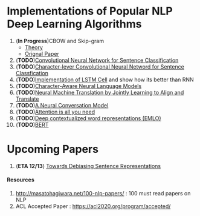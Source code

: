 # Implementations of Popular NLP Deep Learning Algorithms
1. (**In Progress**)CBOW and Skip-gram
	* [Theory](https://arxiv.org/pdf/1411.2738.pdf )
	* [Orignal Paper](https://papers.nips.cc/paper/5021-distributed-representations-of-words-and-phrases-and-their-compositionality.pdf)
2. (**TODO**)[Convolutional Neural Network for Sentence Classification](https://arxiv.org/pdf/1408.5882.pdf)
3. (**TODO**)[Character-lever Convolutional Neural Netword for Sentence Classfication](https://arxiv.org/pdf/1509.01626.pdf)
4. (**TODO**)[Implementation of LSTM Cell](https://colah.github.io/posts/2015-08-Understanding-LSTMs/) and show how its better than RNN
5. (**TODO**)[Character-Aware Neural Language Models](https://arxiv.org/abs/1508.06615)
6. (**TODO**)[Neural Machine Translation by Jointly Learning to Align and Translate](https://arxiv.org/abs/1409.0473)
7. (**TODO**)[A Neural Conversation Model](https://arxiv.org/abs/1506.05869)
8. (**TODO**)[Attention is all you need](https://arxiv.org/abs/1706.03762)
9. (**TODO**)[Deep contextualized word representations (EMLO)](https://arxiv.org/pdf/1802.05365.pdf)
10. (**TODO**)[BERT](https://arxiv.org/abs/1810.04805)
	 
# Upcoming Papers 
1. (**ETA 12/13**) [Towards Debiasing Sentence Representations](http://www.cs.cmu.edu/~pliang/papers/acl2020_debiasing.pdf)

#### Resources 
1. http://masatohagiwara.net/100-nlp-papers/ : 100 must read papers on NLP
2. ACL Accepted Paper : https://acl2020.org/program/accepted/ 
